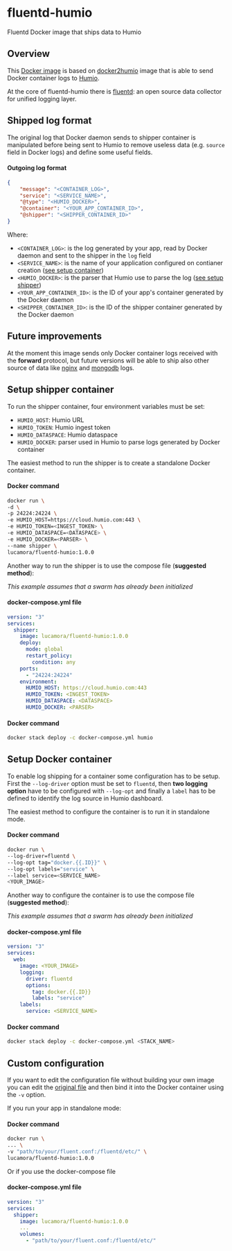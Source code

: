 # fluentd-humio
Fluentd Docker image that ships data to Humio

## Overview
This [Docker image](https://hub.docker.com/r/lucamora/fluentd-humio/) is based on [docker2humio](https://github.com/pmech/docker2humio) image that is able to send Docker container logs to [Humio](https://www.humio.com).

At the core of fluentd-humio there is [fluentd](https://www.fluentd.org): an open source data collector for unified logging layer.

## Shipped log format
The original log that Docker daemon sends to shipper container is manipulated before being sent to Humio to remove useless data (e.g. `source` field in Docker logs) and define some useful fields.

#### Outgoing log format
```json
{
	"message": "<CONTAINER_LOG>",
	"service": "<SERVICE_NAME>",
	"@type": "<HUMIO_DOCKER>",
	"@container": "<YOUR_APP_CONTAINER_ID>",
	"@shipper": "<SHIPPER_CONTAINER_ID>"
}
```
Where:
- `<CONTAINER_LOG>`: is the log generated by your app, read by Docker daemon and sent to the shipper in the `log` field
- `<SERVICE_NAME>`: is the name of your application configured on contianer creation ([see setup container](#setup-docker-container))
- `<HUMIO_DOCKER>`: is the parser that Humio use to parse the log ([see setup shipper](#setup-shipper-container))
- `<YOUR_APP_CONTAINER_ID>`: is the ID of your app's container generated by the Docker daemon
- `<SHIPPER_CONTAINER_ID>`: is the ID of the shipper container generated by the Docker daemon

## Future improvements
At the moment this image sends only Docker container logs received with the **forward** protocol, but future versions will be able to ship also other source of data like [nginx](http://nginx.org) and [mongodb](https://www.mongodb.com) logs.

## Setup shipper container
To run the shipper container, four environment variables must be set:
- `HUMIO_HOST`: Humio URL
- `HUMIO_TOKEN`: Humio ingest token
- `HUMIO_DATASPACE`: Humio dataspace
- `HUMIO_DOCKER`: parser used in Humio to parse logs generated by Docker container

The easiest method to run the shipper is to create a standalone Docker container.

#### Docker command
```bash
docker run \
-d \
-p 24224:24224 \
-e HUMIO_HOST=https://cloud.humio.com:443 \
-e HUMIO_TOKEN=<INGEST_TOKEN> \
-e HUMIO_DATASPACE=<DATASPACE> \
-e HUMIO_DOCKER=<PARSER> \
--name shipper \
lucamora/fluentd-humio:1.0.0
```

Another way to run the shipper is to use the compose file (**suggested method**):

*This example assumes that a swarm has already been initialized*

#### docker-compose.yml file
```yaml
version: "3"
services:
  shipper:
    image: lucamora/fluentd-humio:1.0.0
    deploy:
      mode: global
      restart_policy:
        condition: any
    ports:
      - "24224:24224"
    environment:
      HUMIO_HOST: https://cloud.humio.com:443
      HUMIO_TOKEN: <INGEST_TOKEN>
      HUMIO_DATASPACE: <DATASPACE>
      HUMIO_DOCKER: <PARSER>
```

#### Docker command
```bash
docker stack deploy -c docker-compose.yml humio
```

## Setup Docker container
To enable log shipping for a container some configuration has to be setup.
First the `--log-driver` option must be set to `fluentd`, then **two logging option** have to be configured with `--log-opt` and finally a `label` has to be defined to identify the log source in Humio dashboard.

The easiest method to configure the container is to run it in standalone mode.

#### Docker command
```bash
docker run \
--log-driver=fluentd \
--log-opt tag="docker.{{.ID}}" \
--log-opt labels="service" \
--label service=<SERVICE_NAME>
<YOUR_IMAGE>
```

Another way to configure the container is to use the compose file (**suggested method**):

*This example assumes that a swarm has already been initialized*

#### docker-compose.yml file
```yaml
version: "3"
services:
  web:
    image: <YOUR_IMAGE>
    logging:
      driver: fluentd
      options:
        tag: docker.{{.ID}}
        labels: "service"
    labels:
      service: <SERVICE_NAME>
```

#### Docker command
```bash
docker stack deploy -c docker-compose.yml <STACK_NAME>
```

## Custom configuration
If you want to edit the configuration file without building your own image you can edit the [original file](https://github.com/lucamora/fluentd-humio/blob/master/fluent.conf) and then bind it into the Docker container using the `-v` option.

If you run your app in standalone mode:

#### Docker command
```bash
docker run \
... \
-v "path/to/your/fluent.conf:/fluentd/etc/" \
lucamora/fluentd-humio:1.0.0
```

Or if you use the docker-compose file

#### docker-compose.yml file
```yaml
version: "3"
services:
  shipper:
    image: lucamora/fluentd-humio:1.0.0
    ...
    volumes:
      - "path/to/your/fluent.conf:/fluentd/etc/"
```